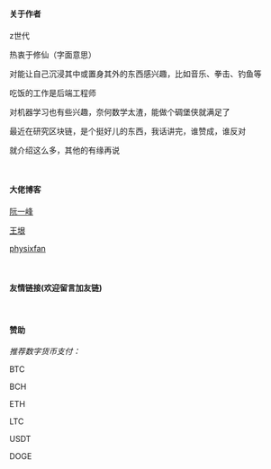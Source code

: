 # 


#### 关于作者

z世代

热衷于修仙（字面意思）

对能让自己沉浸其中或置身其外的东西感兴趣，比如音乐、拳击、钓鱼等

吃饭的工作是后端工程师

对机器学习也有些兴趣，奈何数学太渣，能做个碉堡侠就满足了

最近在研究区块链，是个挺好儿的东西，我话讲完，谁赞成，谁反对

就介绍这么多，其他的有缘再说

<br>

#### 大佬博客

[阮一峰](http://www.ruanyifeng.com/)

[王垠](http://www.yinwang.org/)

[physixfan](https://www.physixfan.com/)

<br>

#### 友情链接(欢迎留言加友链)

<br>

#### 赞助

*推荐数字货币支付：*

BTC

BCH

ETH

LTC

USDT

DOGE
